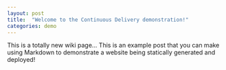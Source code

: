 ```yaml
---
layout: post
title:  "Welcome to the Continuous Delivery demonstration!"
categories: demo
---
```

This is a totally new wiki page...
This is an example post that you can make using Markdown to demonstrate a website being statically generated and deployed!
